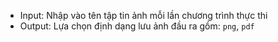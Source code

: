 - Input: Nhập vào tên tập tin ảnh mỗi lần chương trình thực thi
- Output: Lựa chọn định dạng lưu ảnh đầu ra gồm: `png`, `pdf`
